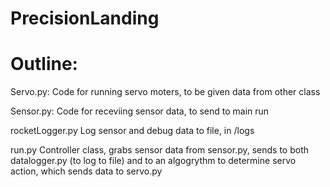 # PrecisionLanding

# Outline:

Servo.py: 
Code for running servo moters, to be given data from other class

Sensor.py:
Code for receviing sensor data, to send to main run

rocketLogger.py
Log sensor and debug data to file, in /logs

run.py
Controller class, grabs sensor data from sensor.py, sends to both datalogger.py (to log to file) and to an algogrythm to determine servo action, which sends data to servo.py
